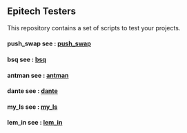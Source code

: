 ## Epitech Testers

This repository contains a set of scripts to test your projects.

#### push_swap see : [push_swap](pushswap/README.md)
#### bsq see : [bsq](bsq/README.md)
#### antman see : [antman](antman/README.md)
#### dante see : [dante](dante/README.md)
#### my_ls see : [my_ls](my_ls/README.md)
#### lem_in see : [lem_in](lem_in/README.md)
